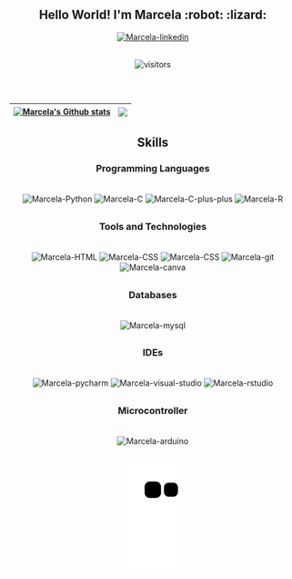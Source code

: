 <h2 align="center">Hello World! I'm Marcela :robot: :lizard:</h2> 



<div  style="display: inline_block" align="center">  
  <a href="https://www.linkedin.com/in/marcela-oliveiraf/" target="_blank"><img alt="Marcela-linkedin" height="30" width="40" src="https://cdn.jsdelivr.net/gh/devicons/devicon/icons/linkedin/linkedin-original.svg" target="_blank"/></a>    
</div>

<br>

<p align="center">
    <img src="https://visitor-badge.laobi.icu/badge?page_id=marcela-oliveiraf.marcela-oliveiraf" alt="visitors" />  
</p>

##
<br>

<a href="https://github.com/marcela-oliveiraf/github-readme-stats"><img align="center" src="https://github-readme-stats.vercel.app/api?username=marcela-oliveiraf&show_icons=true&include_all_commits=true&theme=vision-friendly-dark&hide_border=false" alt="Marcela's Github stats" /></a> | <a href="https://github.com/marcela-oliveiraf/github-readme-stats"><img align="center" src="https://github-readme-stats.vercel.app/api/top-langs/?username=marcela-oliveiraf&layout=compact&theme=vision-friendly-dark&hide_border=false" /></a> |
| ------------- | ------------- |

##

<h2 align="center">Skills</h2>

<h3 align="center">Programming Languages</h3>
<div style="display: inline_block" align="center"><br>
  <img align="center" alt="Marcela-Python" height="40" width="40" src="https://cdn.jsdelivr.net/gh/devicons/devicon/icons/python/python-original.svg" />
  <img align="center" alt="Marcela-C" height="40" width="40" src="https://cdn.jsdelivr.net/gh/devicons/devicon/icons/c/c-original.svg" />   
  <img align="center" alt="Marcela-C-plus-plus" height="40" width="40" src="https://cdn.jsdelivr.net/gh/devicons/devicon/icons/cplusplus/cplusplus-original.svg" />
  <img align="center" alt="Marcela-R" height="40" width="40" src="https://www.r-project.org/logo/Rlogo.svg" />
</div>

## 

<h3 align="center">Tools and Technologies</h3>
<div style="display: inline_block" align="center"><br>
  <img align="center" alt="Marcela-HTML" height="40" width="40" src="https://cdn.jsdelivr.net/gh/devicons/devicon/icons/html5/html5-original.svg" />
  <img align="center" alt="Marcela-CSS" height="40" width="40" src="https://cdn.jsdelivr.net/gh/devicons/devicon/icons/css3/css3-original.svg" />
  <img align="center" alt="Marcela-CSS" height="40" width="40" src="https://cdn.jsdelivr.net/gh/devicons/devicon/icons/linux/linux-original.svg" />  
  <img align="center" alt="Marcela-git" height="40" width="40" src="https://cdn.jsdelivr.net/gh/devicons/devicon/icons/git/git-original.svg" />
  <img align="center" alt="Marcela-canva" height=40" width="40" src="https://cdn.jsdelivr.net/gh/devicons/devicon/icons/canva/canva-original.svg" />        
</div>

##

<h3 align="center">Databases</h3>
<div style="display: inline_block" align="center"><br>
  <img align="center" alt="Marcela-mysql" height="40" width="40" src="https://cdn.jsdelivr.net/gh/devicons/devicon/icons/mysql/mysql-original.svg" />          
</div>


##

<h3 align="center">IDEs</h3>
<div style="display: inline_block" align="center"><br>
  <img align="center" alt="Marcela-pycharm" height="40" width="40" src="https://cdn.jsdelivr.net/gh/devicons/devicon/icons/pycharm/pycharm-original.svg" />
  <img align="center" alt="Marcela-visual-studio" height="40" widht="40" src="https://cdn.jsdelivr.net/gh/devicons/devicon/icons/visualstudio/visualstudio-plain.svg" />
  <img align="center" alt="Marcela-rstudio" height="40" width="40" src="https://cdn.jsdelivr.net/gh/devicons/devicon/icons/rstudio/rstudio-original.svg" 
</div>

##

<h3 align="center">Microcontroller</h3>
<div style="display: inline_block" align="center"><br>
  <img align="center" alt="Marcela-arduino" height="40" width="40" src="https://cdn.jsdelivr.net/gh/devicons/devicon/icons/arduino/arduino-original.svg" />            
</div>

##

![](https://github.com/marcela-oliveiraf/marcela-oliveiraf/blob/output/github-contribution-grid-snake.svg)

